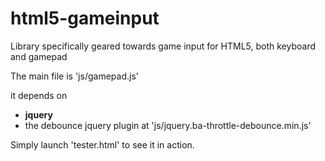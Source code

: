 # html5-gameinput
Library specifically geared towards game input for HTML5, both keyboard and gamepad

The main file is 'js/gamepad.js'

it depends on
  * **jquery**
  * the debounce jquery plugin at 'js/jquery.ba-throttle-debounce.min.js'

Simply launch 'tester.html' to see it in action.
